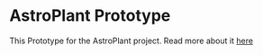 # AstroPlant Prototype

This Prototype for the AstroPlant project. Read more about it [here](https://haagsemakers.github.io/astroplant-prototype)

